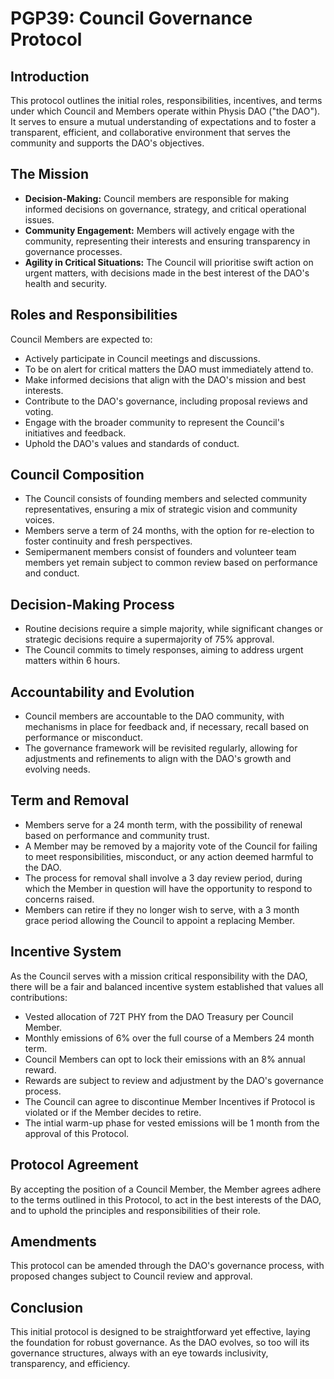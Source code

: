 # PGP39: Council Governance Protocol

## Introduction

This protocol outlines the initial roles, responsibilities, incentives, and terms under which Council and Members operate within Physis DAO ("the DAO"). It serves to ensure a mutual understanding of expectations and to foster a transparent, efficient, and collaborative environment that serves the community and supports the DAO's objectives.

## The Mission

- **Decision-Making:** Council members are responsible for making informed decisions on governance, strategy, and critical operational issues.
- **Community Engagement:** Members will actively engage with the community, representing their interests and ensuring transparency in governance processes.
- **Agility in Critical Situations:** The Council will prioritise swift action on urgent matters, with decisions made in the best interest of the DAO's health and security.

## Roles and Responsibilities

Council Members are expected to:

- Actively participate in Council meetings and discussions.
- To be on alert for critical matters the DAO must immediately attend to.
- Make informed decisions that align with the DAO's mission and best interests.
- Contribute to the DAO's governance, including proposal reviews and voting.
- Engage with the broader community to represent the Council's initiatives and feedback.
- Uphold the DAO's values and standards of conduct.

## Council Composition

- The Council consists of founding members and selected community representatives, ensuring a mix of strategic vision and community voices.
- Members serve a term of 24 months, with the option for re-election to foster continuity and fresh perspectives.
- Semipermanent members consist of founders and volunteer team members yet remain subject to common review based on performance and conduct.

## Decision-Making Process

- Routine decisions require a simple majority, while significant changes or strategic decisions require a supermajority of 75% approval.
- The Council commits to timely responses, aiming to address urgent matters within 6 hours.

## Accountability and Evolution

- Council members are accountable to the DAO community, with mechanisms in place for feedback and, if necessary, recall based on performance or misconduct.
- The governance framework will be revisited regularly, allowing for adjustments and refinements to align with the DAO's growth and evolving needs.

## Term and Removal

- Members serve for a 24 month term, with the possibility of renewal based on performance and community trust.
- A Member may be removed by a majority vote of the Council for failing to meet responsibilities, misconduct, or any action deemed harmful to the DAO.
- The process for removal shall involve a 3 day review period, during which the Member in question will have the opportunity to respond to concerns raised.
- Members can retire if they no longer wish to serve, with a 3 month grace period allowing the Council to appoint a replacing Member.

## Incentive System

As the Council serves with a mission critical responsibility with the DAO, there will be a fair and balanced incentive system established that values all contributions:

- Vested allocation of 72T PHY from the DAO Treasury per Council Member.
- Monthly emissions of 6% over the full course of a Members 24 month term.
- Council Members can opt to lock their emissions with an 8% annual reward.
- Rewards are subject to review and adjustment by the DAO's governance process.
- The Council can agree to discontinue Member Incentives if Protocol is violated or if the Member decides to retire.
- The intial warm-up phase for vested emissions will be 1 month from the approval of this Protocol.

## Protocol Agreement

By accepting the position of a Council Member, the Member agrees adhere to the terms outlined in this Protocol, to act in the best interests of the DAO, and to uphold the principles and responsibilities of their role.

## Amendments

This protocol can be amended through the DAO's governance process, with proposed changes subject to Council review and approval.

## Conclusion

This initial protocol is designed to be straightforward yet effective, laying the foundation for robust governance. As the DAO evolves, so too will its governance structures, always with an eye towards inclusivity, transparency, and efficiency.


